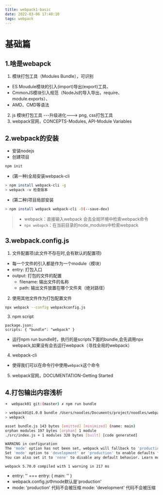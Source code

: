 ```yaml
---
title: webpack1-basic
date: 2022-03-06 17:40:10
tags: webpack
---
```

# 基础篇
## 1.啥是webapck
<!-- more -->
1. 模块打包工具（Modules Bundle），可识别
* ES Moudule模块的引入(import)导出(export)工具、
* CmmonJS模块引入规范（NodeJs的导入导出，require、module.exports）、
* AMD、CMD等语法
2. js 模块打包工具 ---升级进化---> png, css打包工具
3. webpack官网，CONCEPTS-Modules, API-Module Variables

## 2.webpack的安装
* 安装nodejs
* 创建项目
``` bash
npm init
```
* (第一种)全局安装webpack-cli
``` bash
> npm install webpack-cli -g
> webpack -v 检查版本
```
* (第二种)项目局部安装
``` bash
> npm install webpack webpack-cli -D(--save-dev)
```
> * webpack：直接输入webpack 会去全局环境中检索webpack命令
> * ```npx webapck```：在当前目录的node_modules中检索webpack

## 3.webpack.config.js
1. 文件配置项(此文件不存在时,会有默认的配置项)
* 每一个文件的引入都是作为一个module（模块）
* entry: 打包入口
* output: 打包的文件的配置
    * filename: 输出文件的名称
    * path: 输出文件放置在哪个文件夹（绝对路径）

2. 使用其他文件作为打包配置文件
``` bash
npx webpack --config webpackconfig.js
```
3. npm script
```
package.json:
scripts: { "bundle": "webpack" }
```
* 运行npm run bundle时，执行的是scripts下面的bundle,会先调用npx webpack,如果没有会去运行webpack（寻找全局的webpack）
4. webpack-cli
* 使得我们可以在命令行中使用```webpack```这个命令
5. webpack官网，DOCUMENTATION-Getting Started

## 4.打包输出内容浅析
``` bash
➜  webpack01 git:(master) ✗ npm run bundle

> webpack01@1.0.0 bundle /Users/noodles/Documents/project/noodles/webpack_memo/webpack01
> webpack

asset bundle.js 143 bytes [emitted] [minimized] (name: main)
orphan modules 197 bytes [orphan] 1 module
./src/index.js + 1 modules 328 bytes [built] [code generated]

WARNING in configuration
The 'mode' option has not been set, webpack will fallback to 'production' for this value.
Set 'mode' option to 'development' or 'production' to enable defaults for each environment.
You can also set it to 'none' to disable any default behavior. Learn more: https://webpack.js.org/configuration/mode/

webpack 5.70.0 compiled with 1 warning in 217 ms
```
* entry: '' === entry: { main: '' }
* webpack.config.js中mode默认是'production'
* mode: 'production'  代码不会被压缩
  mode: 'development' 代码不会被压缩